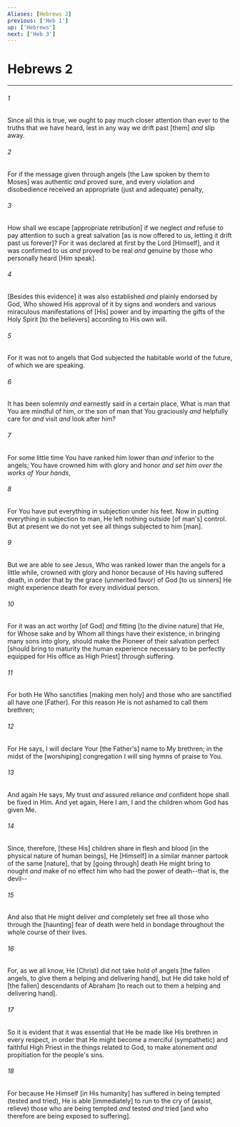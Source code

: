 ```yaml
---
Aliases: [Hebrews 2]
previous: ['Heb 1']
up: ['Hebrews']
next: ['Heb 3']
---
```

# Hebrews 2

***














###### 1 






Since all this is true, we ought to pay much closer attention than ever to the truths that we have heard, lest in any way we drift past [them] _and_ slip away. 













###### 2 






For if the message given through angels [the Law spoken by them to Moses] was authentic _and_ proved sure, and every violation and disobedience received an appropriate (just and adequate) penalty, 













###### 3 






How shall we escape [appropriate retribution] if we neglect _and_ refuse to pay attention to such a great salvation [as is now offered to us, letting it drift past us forever]? For it was declared at first by the Lord [Himself], and it was confirmed to us _and_ proved to be real _and_ genuine by those who personally heard [Him speak]. 













###### 4 






[Besides this evidence] it was also established _and_ plainly endorsed by God, Who showed His approval of it by signs and wonders and various miraculous manifestations of [His] power and by imparting the gifts of the Holy Spirit [to the believers] according to His own will. 













###### 5 






For it was not to angels that God subjected the habitable world of the future, of which we are speaking. 













###### 6 






It has been solemnly _and_ earnestly said in a certain place, What is man that You are mindful of him, or the son of man that You graciously _and_ helpfully care for _and_ visit _and_ look after him? 













###### 7 






For some little time You have ranked him lower than _and_ inferior to the angels; You have crowned him with glory and honor _and set him over the works of Your hands_, 













###### 8 






For You have put everything in subjection under his feet. Now in putting everything in subjection to man, He left nothing outside [of man's] control. But at present we do not yet see all things subjected to him [man]. 













###### 9 






But we are able to see Jesus, Who was ranked lower than the angels for a little while, crowned with glory and honor because of His having suffered death, in order that by the grace (unmerited favor) of God [to us sinners] He might experience death for every individual person. 













###### 10 






For it was an act worthy [of God] _and_ fitting [to the divine nature] that He, for Whose sake and by Whom all things have their existence, in bringing many sons into glory, should make the Pioneer of their salvation perfect [should bring to maturity the human experience necessary to be perfectly equipped for His office as High Priest] through suffering. 













###### 11 






For both He Who sanctifies [making men holy] and those who are sanctified all have one [Father]. For this reason He is not ashamed to call them brethren; 













###### 12 






For He says, I will declare Your [the Father's] name to My brethren; in the midst of the [worshiping] congregation I will sing hymns of praise to You. 













###### 13 






And again He says, My trust _and_ assured reliance _and_ confident hope shall be fixed in Him. And yet again, Here I am, I and the children whom God has given Me. 













###### 14 






Since, therefore, [these His] children share in flesh and blood [in the physical nature of human beings], He [Himself] in a similar manner partook of the same [nature], that by [going through] death He might bring to nought _and_ make of no effect him who had the power of death--that is, the devil-- 













###### 15 






And also that He might deliver _and_ completely set free all those who through the [haunting] fear of death were held in bondage throughout the whole course of their lives. 













###### 16 






For, as we all know, He [Christ] did not take hold of angels [the fallen angels, to give them a helping and delivering hand], but He did take hold of [the fallen] descendants of Abraham [to reach out to them a helping and delivering hand]. 













###### 17 






So it is evident that it was essential that He be made like His brethren in every respect, in order that He might become a merciful (sympathetic) and faithful High Priest in the things related to God, to make atonement _and_ propitiation for the people's sins. 













###### 18 






For because He Himself [in His humanity] has suffered in being tempted (tested and tried), He is able [immediately] to run to the cry of (assist, relieve) those who are being tempted _and_ tested _and_ tried [and who therefore are being exposed to suffering].
